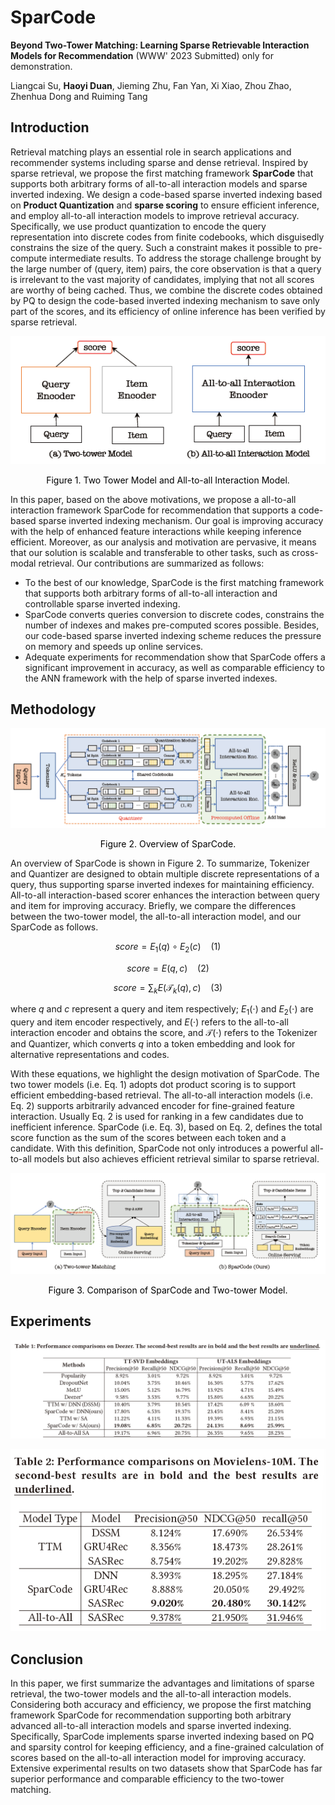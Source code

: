 # SparCode
**Beyond Two-Tower Matching: Learning Sparse Retrievable Interaction Models for Recommendation** (WWW' 2023 Submitted) only for demonstration.

Liangcai Su, **Haoyi Duan**, Jieming Zhu, Fan Yan, Xi Xiao, Zhou Zhao, Zhenhua Dong and Ruiming Tang

## Introduction

Retrieval matching plays an essential role in search applications and recommender systems including sparse and dense retrieval. Inspired by sparse retrieval, we propose the first matching framework **SparCode** that supports both arbitrary forms of all-to-all interaction models and sparse inverted indexing. We design a code-based sparse inverted indexing based on **Product Quantization** and **sparse scoring** to ensure efficient inference, and employ all-to-all interaction models to improve retrieval accuracy. Specifically, we use product quantization to encode the query representation into discrete codes from finite codebooks, which disguisedly constrains the size of the query. Such a constraint makes it possible to pre-compute intermediate results. To address the storage challenge brought by the large number of (query, item) pairs, the core observation is that a query is irrelevant to the vast majority of candidates, implying that not all scores are worthy of being cached. Thus, we combine the discrete codes obtained by PQ to design the code-based inverted indexing mechanism to save only part of the scores, and its efficiency of online inference has been verified by sparse retrieval. 

![image-20221118120920082](images/image-20221118120920082.png)

<center style="color:#000000">Figure 1. Two Tower Model and All-to-all Interaction Model.</center>

In this paper, based on the above motivations, we propose a all-to-all interaction framework SparCode for recommendation that supports a code-based sparse inverted indexing mechanism. Our goal is improving accuracy with the help of enhanced feature interactions while keeping inference efficient. Moreover, as our analysis and motivation are pervasive, it means that our solution is scalable and transferable to other tasks, such as cross-modal retrieval. Our contributions are summarized as follows:

- To the best of our knowledge, SparCode is the first matching framework that supports both arbitrary forms of all-to-all interaction and controllable sparse inverted indexing.
- SparCode converts queries conversion to discrete codes, constrains the number of indexes and makes pre-computed scores possible. Besides, our code-based sparse inverted indexing scheme reduces the pressure on memory and speeds up online services.
- Adequate experiments for recommendation show that SparCode offers a significant improvement in accuracy, as well as comparable efficiency to the ANN framework with the help of sparse inverted indexes.

## Methodology

![image-20221118121833623](images/image-20221118121833623.png)

<center style="color:#000000">Figure 2. Overview of SparCode.</center>

An overview of SparCode is shown in Figure 2. To summarize, Tokenizer and Quantizer are designed to obtain multiple discrete representations of a query, thus supporting sparse inverted indexes for maintaining efficiency. All-to-all interaction-based scorer enhances the interaction between query and item for improving accuracy. Briefly, we compare the differences between the two-tower model, the all-to-all interaction model, and our SparCode as follows.

$$
score = E_1(q) \circ E_2(c)\ \ \ \ (1)
$$

$$
score = E(q,c) \ \ \ \ (2)
$$

$$
score = \sum_k E\big(\mathcal{T}_k(q),c\big) \ \ \ \ (3)
$$

where $q$ and $c$ represent a query and item respectively; $E_1(\cdot)$ and $E_2(\cdot)$ are query and item encoder respectively, and $E(\cdot)$ refers to the all-to-all interaction encoder and obtains the score, and $\mathcal{T}(\cdot)$ refers to the Tokenizer and Quantizer, which converts $q$ into a token embedding and look for alternative representations and codes.

With these equations, we highlight the design motivation of SparCode. The two tower models (i.e. Eq. 1) adopts dot product scoring is to support efficient embedding-based retrieval. The all-to-all interaction models (i.e. Eq. 2) supports arbitrarily advanced encoder for fine-grained feature interaction. Usually Eq. 2 is used for ranking in a few candidates due to inefficient inference. SparCode (i.e. Eq. 3), based on Eq. 2, defines the total score function as the sum of the scores between each token and a candidate. With this definition, SparCode not only introduces a powerful all-to-all models but also achieves efficient retrieval similar to sparse retrieval.

![image-20221118123911220](images/compare.png)

<center style="color:#000000">Figure 3. Comparison of SparCode and Two-tower Model.</center>

## Experiments

![image-20221118121700331](images/image-20221118121700331.png)

![image-20221118121709633](images/image-20221118121709633.png)

## Conclusion

In this paper, we first summarize the advantages and limitations of sparse retrieval, the two-tower models and the all-to-all interaction models. Considering both accuracy and efficiency, we propose the first matching framework SparCode for recommendation supporting both arbitrary advanced all-to-all interaction models and sparse inverted indexing. Specifically, SparCode implements sparse inverted indexing based on PQ and sparsity control for keeping
efficiency, and a fine-grained calculation of scores based on the all-to-all interaction model for improving accuracy. Extensive experimental results on two datasets show that SparCode has far superior performance and comparable efficiency to the two-tower matching.
